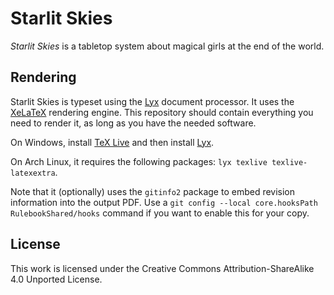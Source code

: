 Starlit Skies
=============

*Starlit Skies* is a tabletop system about magical girls at the end of the world.

Rendering
---------

Starlit Skies is typeset using the [Lyx](https://www.lyx.org/) document processor. It uses the [XeLaTeX](http://xetex.sourceforge.net/) rendering engine. This repository should contain everything you need to render it, as long as you have the needed software.

On Windows, install [TeX Live](https://www.tug.org/texlive/acquire-netinstall.html) and then install [Lyx](https://www.lyx.org/Download#toc3).

On Arch Linux, it requires the following packages: `lyx texlive texlive-latexextra`.

Note that it (optionally) uses the `gitinfo2` package to embed revision information into the output PDF. Use a `git config --local core.hooksPath RulebookShared/hooks` command if you want to enable this for your copy.

License
-------

This work is licensed under the Creative Commons Attribution-ShareAlike 4.0 Unported License.
